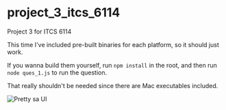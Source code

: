 # project_3_itcs_6114
Project 3 for ITCS 6114

This time I've included pre-built binaries for each platform, so it should just work.

If you wanna build them yourself, run `npm install` in the root, and then run `node ques_1.js` to run the question.

That really shouldn't be needed since there are Mac executables included.

![Pretty sa UI]('ui.jpg')